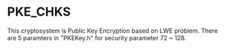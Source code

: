# PKE_CHKS
This cryptosystem is Public Key Encryption based on LWE problem.
There are 5 paramters in "PKEKey.h" for security parameter 72 ~ 128.
